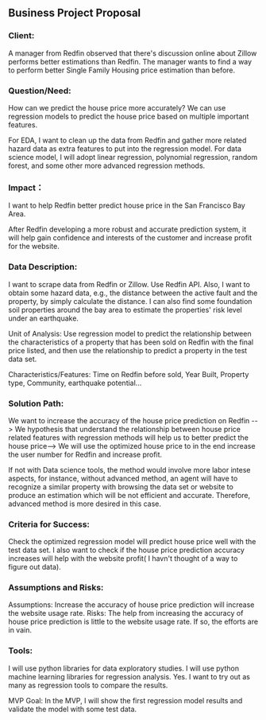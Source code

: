 ## Business Project Proposal

### Client: 

A manager from Redfin observed that there's discussion online about Zillow performs better estimations than Redfin. The manager wants to find a way to perform better 
Single Family Housing price estimation than before.


### Question/Need:

How can we predict the house price more accurately? We can use regression models to predict the house price based on multiple important
features.

For EDA, I want to clean up the data from Redfin and gather more related hazard data as extra features to put into the regression
model. For data science model, I will adopt linear regression, polynomial regression, random forest, and some other more advanced
regression methods.

### Impact：

I want to help Redfin better predict house price in the San Francisco Bay Area.

After Redfin developing a more robust and accurate prediction system, it will help gain confidence and interests of the customer
and increase profit for the website.

### Data Description:

I want to scrape data from Redfin or Zillow. Use Redfin API. Also, I want to obtain some hazard data, e.g., the distance between the
active fault and the property, by simply calculate the distance. I can also find some foundation soil properties around the bay area
to estimate the properties' risk level under an earthquake. 

Unit of Analysis: Use regression model to predict the relationship between the characteristics of a property that has 
been sold on Redfin with the final price listed, and then use the relationship to predict a property in the test data set.

Characteristics/Features: Time on Redfin before sold, Year Built, Property type, Community, earthquake potential...

### Solution Path:

We want to increase the accuracy of the house price prediction on Redfin --> We hypothesis that understand the relationship between
house price related features with regression methods will help us to better predict the house price--> We will use the 
optimized house price to in the end increase the user number for Redfin and increase profit.

If not with Data science tools, the method would involve more labor intese aspects, for instance, without advanced method, an agent 
will have to recognize a similar property with browsing the data set or website to produce an estimation which will be not efficient
and accurate. Therefore, advanced method is more desired in this case.

### Criteria for Success:

Check the optimized regression model will predict house price well with the test data set.
I also want to check if the house price prediction accuracy increases will help with the website profit( I
havn't thought of a way to figure out data).

### Assumptions and Risks:

Assumptions: Increase the accuracy of house price prediction will increase the website usage rate.
Risks: The help from increasing the accuracy of house price prediction is little to the website usage rate. If so,
       the efforts are in vain.
### Tools:

I will use python libraries for data exploratory studies.
I will use python machine learning libraries for regression analysis. Yes. I want to try out as many as regression
tools to compare the results.

MVP Goal:
In the MVP, I will show the first regression model results and validate the model with some test data.
